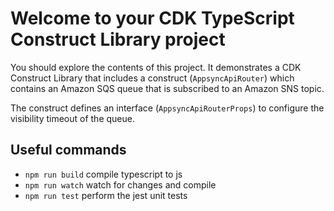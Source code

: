 # Welcome to your CDK TypeScript Construct Library project

You should explore the contents of this project. It demonstrates a CDK Construct Library that includes a construct (`AppsyncApiRouter`)
which contains an Amazon SQS queue that is subscribed to an Amazon SNS topic.

The construct defines an interface (`AppsyncApiRouterProps`) to configure the visibility timeout of the queue.

## Useful commands

* `npm run build`   compile typescript to js
* `npm run watch`   watch for changes and compile
* `npm run test`    perform the jest unit tests
